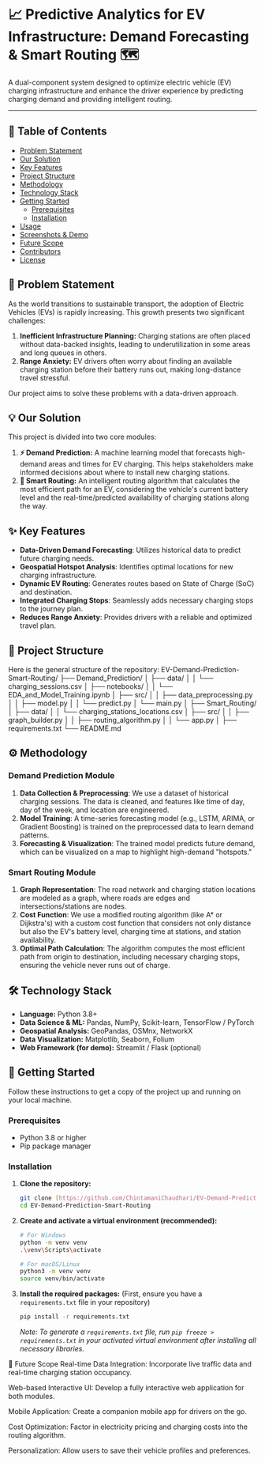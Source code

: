 # 📈 Predictive Analytics for EV Infrastructure: Demand Forecasting & Smart Routing 🗺️

A dual-component system designed to optimize electric vehicle (EV) charging infrastructure and enhance the driver experience by predicting charging demand and providing intelligent routing.

---

## 📝 Table of Contents
- [Problem Statement](#problem-statement)
- [Our Solution](#our-solution)
- [Key Features](#key-features)
- [Project Structure](#project-structure)
- [Methodology](#methodology)
- [Technology Stack](#technology-stack)
- [Getting Started](#getting-started)
  - [Prerequisites](#prerequisites)
  - [Installation](#installation)
- [Usage](#usage)
- [Screenshots & Demo](#screenshots--demo)
- [Future Scope](#future-scope)
- [Contributors](#contributors)
- [License](#license)

## 🧐 Problem Statement

As the world transitions to sustainable transport, the adoption of Electric Vehicles (EVs) is rapidly increasing. This growth presents two significant challenges:
1.  **Inefficient Infrastructure Planning:** Charging stations are often placed without data-backed insights, leading to underutilization in some areas and long queues in others.
2.  **Range Anxiety:** EV drivers often worry about finding an available charging station before their battery runs out, making long-distance travel stressful.

Our project aims to solve these problems with a data-driven approach.

## 💡 Our Solution

This project is divided into two core modules:

1.  **⚡ Demand Prediction:** A machine learning model that forecasts high-demand areas and times for EV charging. This helps stakeholders make informed decisions about where to install new charging stations.
2.  **🚗 Smart Routing:** An intelligent routing algorithm that calculates the most efficient path for an EV, considering the vehicle's current battery level and the real-time/predicted availability of charging stations along the way.

## ✨ Key Features

- **Data-Driven Demand Forecasting**: Utilizes historical data to predict future charging needs.
- **Geospatial Hotspot Analysis**: Identifies optimal locations for new charging infrastructure.
- **Dynamic EV Routing**: Generates routes based on State of Charge (SoC) and destination.
- **Integrated Charging Stops**: Seamlessly adds necessary charging stops to the journey plan.
- **Reduces Range Anxiety**: Provides drivers with a reliable and optimized travel plan.

## 📂 Project Structure

Here is the general structure of the repository:
EV-Demand-Prediction-Smart-Routing/
├── Demand_Prediction/
│   ├── data/
│   │   └── charging_sessions.csv
│   ├── notebooks/
│   │   └── EDA_and_Model_Training.ipynb
│   ├── src/
│   │   ├── data_preprocessing.py
│   │   ├── model.py
│   │   └── predict.py
│   └── main.py
│
├── Smart_Routing/
│   ├── data/
│   │   └── charging_stations_locations.csv
│   ├── src/
│   │   ├── graph_builder.py
│   │   ├── routing_algorithm.py
│   │   └── app.py
│
├── requirements.txt
└── README.md
## ⚙️ Methodology

### Demand Prediction Module
1.  **Data Collection & Preprocessing**: We use a dataset of historical charging sessions. The data is cleaned, and features like time of day, day of the week, and location are engineered.
2.  **Model Training**: A time-series forecasting model (e.g., LSTM, ARIMA, or Gradient Boosting) is trained on the preprocessed data to learn demand patterns.
3.  **Forecasting & Visualization**: The trained model predicts future demand, which can be visualized on a map to highlight high-demand "hotspots."

### Smart Routing Module
1.  **Graph Representation**: The road network and charging station locations are modeled as a graph, where roads are edges and intersections/stations are nodes.
2.  **Cost Function**: We use a modified routing algorithm (like A* or Dijkstra's) with a custom cost function that considers not only distance but also the EV's battery level, charging time at stations, and station availability.
3.  **Optimal Path Calculation**: The algorithm computes the most efficient path from origin to destination, including necessary charging stops, ensuring the vehicle never runs out of charge.

## 🛠️ Technology Stack

- **Language:** Python 3.8+
- **Data Science & ML:** Pandas, NumPy, Scikit-learn, TensorFlow / PyTorch
- **Geospatial Analysis:** GeoPandas, OSMnx, NetworkX
- **Data Visualization:** Matplotlib, Seaborn, Folium
- **Web Framework (for demo):** Streamlit / Flask (optional)

## 🚀 Getting Started

Follow these instructions to get a copy of the project up and running on your local machine.

### Prerequisites
- Python 3.8 or higher
- Pip package manager

### Installation
1.  **Clone the repository:**
    ```sh
    git clone [https://github.com/ChintamaniChaudhari/EV-Demand-Prediction-Smart-Routing.git](https://github.com/ChintamaniChaudhari/EV-Demand-Prediction-Smart-Routing.git)
    cd EV-Demand-Prediction-Smart-Routing
    ```

2.  **Create and activate a virtual environment (recommended):**
    ```sh
    # For Windows
    python -m venv venv
    .\venv\Scripts\activate

    # For macOS/Linux
    python3 -m venv venv
    source venv/bin/activate
    ```

3.  **Install the required packages:**
    (First, ensure you have a `requirements.txt` file in your repository)
    ```sh
    pip install -r requirements.txt
    ```
    *Note: To generate a `requirements.txt` file, run `pip freeze > requirements.txt` in your activated virtual environment after installing all necessary libraries.*

🔮 Future Scope
Real-time Data Integration: Incorporate live traffic data and real-time charging station occupancy.

Web-based Interactive UI: Develop a fully interactive web application for both modules.

Mobile Application: Create a companion mobile app for drivers on the go.

Cost Optimization: Factor in electricity pricing and charging costs into the routing algorithm.

Personalization: Allow users to save their vehicle profiles and preferences.
